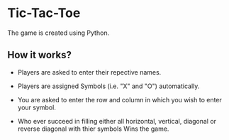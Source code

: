 # Tic-Tac-Toe

The game is created using Python.

## How it works?

+ Players are asked to enter their repective names.

+ Players are assigned Symbols (i.e. "X" and "O") automatically.

+ You are asked to enter the row and column in which you wish to enter your symbol.

+ Who ever succeed in filling either all horizontal, vertical, diagonal or reverse diagonal with thier symbols Wins the game.
